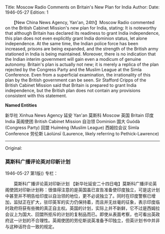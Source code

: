 Title: Moscow Radio Comments on Britain's New Plan for India
Author:
Date: 1946-05-27
Edition: 1

　　【New China News Agency, Yan'an, 24th】Moscow Radio commented on the British Cabinet Mission's new plan for India, stating: It is noteworthy that although Britain has declared its readiness to grant India independence, this plan does not even explicitly grant India dominion status, let alone independence. At the same time, the Indian police force has been increased, prisons are being expanded, and the strength of the British army stationed in India is being maintained. Moreover, there is no indication that the Indian interim government will gain even a modicum of genuine autonomy. Britain's plan is actually not new; it is merely a replica of the plan rejected by the Congress Party and the Muslim League at the Simla Conference. Even from a superficial examination, the irrationality of this plan by the British government can be seen. Sir Stafford Cripps of the British Cabinet Mission said that Britain is prepared to grant India independence, but the British plan does not contain any provisions consistent with this statement.


**Named Entities**

新华社    Xinhua News Agency
延安    Yan'an
莫斯科    Moscow
英国    Britain
印度    India
英阁使团  British Cabinet Mission
自治领  Dominion
国大  Guódà (Congress Party)
回盟  Huíméng (Muslim League)
西姆拉会议  Simla Conference
劳伦斯  Láolúnsī (Laurence, likely referring to Pethick-Lawrence)



<hr /> 

Original: 


### 莫斯科广播评论英对印新计划

1946-05-27
第1版()
专栏：

　　莫斯科广播评论英对印新计划
    【新华社延安二十四日电】莫斯科广播评论英阁使团对印新计划称：很值得注意的是英国虽已宣告准备使印度独立，可是这计划中甚至并不明告给印度以自治领的地位，更不必说独立了。同时在印度警察已增加，监狱正在扩大，驻印英军的实力仍保持着，而且并无丝毫的征象，表示印度临时政府将获有些微的真正自主权。英国的计划，实际上并不新鲜，它不过是西姆拉会议上为国大、回盟所拒斥的计划的复制品而已。即使从表面考察，也可看出英政府这一计划的不合理性。英阁使团的劳伦斯说英准备予印独立，但英计划书中并非与这种话符合一致的规定。
